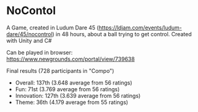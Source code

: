 # NoContol
A Game, created in Ludum Dare 45 (https://ldjam.com/events/ludum-dare/45/nocontrol) in 48 hours, about a ball trying to get control. Created with Unity and C# 

Can be played in browser: https://www.newgrounds.com/portal/view/739638


Final results (728 participants in "Compo")

* Overall: 137th (3.648 average from 56 ratings)
* Fun: 71st (3.769 average from 56 ratings)
* Innovation: 127th (3.639 average from 56 ratings)
* Theme: 36th (4.179 average from 55 ratings)

